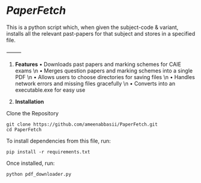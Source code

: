 # ***PaperFetch***
This is a python script which, when given the subject-code & variant, installs all the relevant past-papers for that subject and stores in a specified file.

⸻

1. **Features**
	•	Downloads past papers and marking schemes for CAIE exams \n
	•	Merges question papers and marking schemes into a single PDF \n
	•	Allows users to choose directories for saving files \n
	•	Handles network errors and missing files gracefully \n
	•	Converts into an executable.exe for easy use

2. **Installation**

Clone the Repository
```
git clone https://github.com/ameenabbasii/PaperFetch.git
cd PaperFetch
```
   
To install dependencies from this file, run:
```
pip install -r requirements.txt
```

Once installed, run: 
```
python pdf_downloader.py
```
